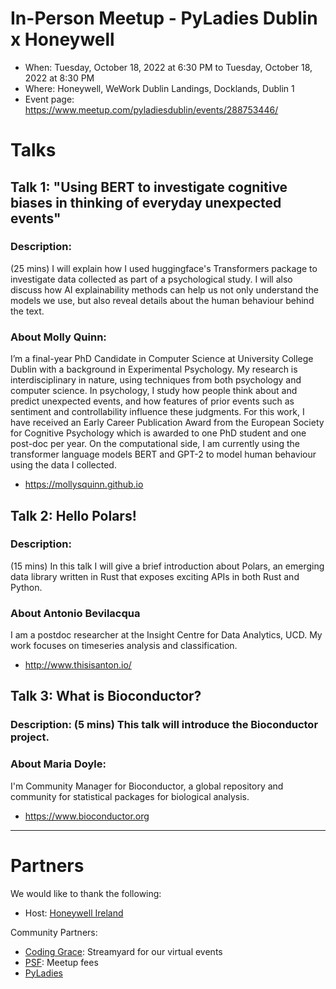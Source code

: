 # In-Person Meetup - PyLadies Dublin x Honeywell
* When: Tuesday, October 18, 2022 at 6:30 PM to Tuesday, October 18, 2022 at 8:30 PM
* Where: Honeywell, WeWork Dublin Landings, Docklands, Dublin 1
* Event page: https://www.meetup.com/pyladiesdublin/events/288753446/

# Talks
## Talk 1: "Using BERT to investigate cognitive biases in thinking of everyday unexpected events"

### Description:
(25 mins) I will explain how I used huggingface's Transformers package to investigate data collected as part of a psychological study. I will also discuss how AI explainability methods can help us not only understand the models we use, but also reveal details about the human behaviour behind the text.

### About Molly Quinn:
I’m a final-year PhD Candidate in Computer Science at University College Dublin with a background in Experimental Psychology. My research is interdisciplinary in nature, using techniques from both psychology and computer science. In psychology, I study how people think about and predict unexpected events, and how features of prior events such as sentiment and controllability influence these judgments. For this work, I have received an Early Career Publication Award from the European Society for Cognitive Psychology which is awarded to one PhD student and one post-doc per year. On the computational side, I am currently using the transformer language models BERT and GPT-2 to model human behaviour using the data I collected.

* https://mollysquinn.github.io

## Talk 2: Hello Polars!
### Description:
(15 mins) In this talk I will give a brief introduction about Polars, an emerging data library written in Rust that exposes exciting APIs in both Rust and Python.

### About Antonio Bevilacqua
I am a postdoc researcher at the Insight Centre for Data Analytics, UCD. My work focuses on timeseries analysis and classification.

* http://www.thisisanton.io/

## Talk 3: What is Bioconductor?
### Description: (5 mins) This talk will introduce the Bioconductor project.
### About Maria Doyle:
I'm Community Manager for Bioconductor, a global repository and community for statistical packages for biological analysis.

* https://www.bioconductor.org

---

# Partners
We would like to thank the following:

* Host: [Honeywell Ireland](https://careers.honeywell.com/us/en/Ireland)

Community Partners:

* [Coding Grace](https://codinggrace.com): Streamyard for our virtual events
* [PSF](https://www.python.org/psf/): Meetup fees
* [PyLadies](https://pyladies.com/)

